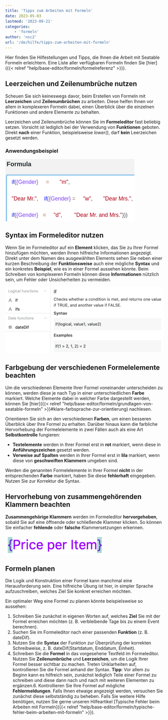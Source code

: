 ```yaml
---
title: 'Tipps zum Arbeiten mit Formeln'
date: 2023-05-03
lastmod: '2023-09-21'
categories:
    - 'formeln'
author: 'nsc2'
url: '/de/hilfe/tipps-zum-arbeiten-mit-formeln'
---
```


Hier finden Sie Hilfestellungen und Tipps, die Ihnen die Arbeit mit Seatable Formeln erleichtern. Eine Liste aller verfügbaren Formeln finden Sie [hier]({{< relref "help/base-editor/formeln/formelreferenz" >}}).

## Leerzeichen und Zeilenumbrüche nutzen

Scheuen Sie sich keineswegs davor, beim Erstellen von Formeln mit **Leerzeichen** und **Zeilenumbrüchen** zu arbeiten. Diese helfen Ihnen vor allem in komplexeren Formeln dabei, einen Überblick über die einzelnen Funktionen und andere Elemente zu behalten.

Leerzeichen und Zeilenumbrüche können Sie im **Formeleditor** fast beliebig setzen. Vorsicht ist lediglich bei der Verwendung von **Funktionen** geboten. Direkt **nach** einer Funktion, beispielsweise _lower()_, darf **kein** Leerzeichen gesetzt werden.

### Anwendungsbeispiel

![Leerzeichen und Zeilenumbrüche können im Formelwizard fast beliebig gesetzt werden. Die einzige Ausnahme stellen lediglich Funktionen dar.](images/benutzen-Sie-leerzeichen-und-spaltenumbrueche.png)

## Syntax im Formeleditor nutzen

Wenn Sie im Formeleditor auf ein **Element** klicken, das Sie zu Ihrer Formel hinzufügen möchten, werden Ihnen hilfreiche Informationen angezeigt. Direkt unter dem Namen des ausgewählten Elements sehen Sie neben einer kurzen Beschreibung der **Funktionsweise** auch eine mögliche **Syntax** und ein konkretes **Beispiel**, wie es in einer Formel aussehen könnte. Beim Schreiben von komplexeren Formeln können diese **Informationen** nützlich sein, um Fehler oder Unsicherheiten zu vermeiden.

![Informationen zu einem Element im Formelwizard](images/Informationen-zu-einem-Element.png)

## Farbgebung der verschiedenen Formelelemente beachten

Um die verschiedenen Elemente Ihrer Formel voneinander unterscheiden zu können, werden diese je nach Typ in einer unterschiedlichen **Farbe** markiert. Welche Elemente dabei in welcher Farbe dargestellt werden, können Sie [hier]({{< relref "help/base-editor/formeln/grundlagen-von-seatable-formeln" >}}#klare-farbsprache-zur-orientierung) nachlesen.

Orientieren Sie sich an den verschiedenen **Farben**, um einen besseren Überblick über Ihre Formel zu erhalten. Darüber hinaus kann die farbliche Hervorhebung der Formelelemente in zwei Fällen auch als eine Art **Selbstkontrolle** fungieren:

- **Textelemente** werden in Ihrer Formel erst in **rot** markiert, wenn diese in **Anführungszeichen** gesetzt werden.
- **Verweise auf Spalten** werden in Ihrer Formel erst in **lila** markiert, wenn diese von **geschweiften Klammern** umgeben sind.

Werden die genannten Formelelemente in Ihrer Formel **nicht** in der entsprechenden **Farbe** markiert, haben Sie diese **fehlerhaft** eingegeben. Nutzen Sie zur Korrektur die Syntax.

## Hervorhebung von zusammengehörenden Klammern beachten

**Zusammengehörige Klammern** werden im Formeleditor **hervorgehoben**, sobald Sie auf eine öffnende oder schließende Klammer klicken. So können Sie einfacher **fehlende** oder **falsche** Klammersetzungen erkennen.

![Auf- und zugehende Klammern werden im Formeleditor stets hervorgehoben](images/example-brackets.png)

## Formeln planen

Die Logik und Konstruktion einer Formel kann manchmal eine Herausforderung sein. Eine hilfreiche Übung ist hier, in simpler Sprache aufzuschreiben, welches Ziel Sie konkret erreichen möchten.

Ein optimaler Weg eine Formel zu planen könnte beispielsweise so aussehen:

1. Schreiben Sie zunächst in eigenen Worten auf, welches **Ziel** Sie mit der Formel erreichen möchten (z. B. verbleibende Tage bis zu einem Event berechnen).
2. Suchen Sie im Formeleditor nach einer passenden **Funktion** (z. B. dateDif).
3. Nutzen Sie die **Syntax** der Funktion zur Überprüfung der korrekten Schreibweise, z. B. dateDif(Startdatum, Enddatum, Einheit).
4. Schreiben Sie die **Formel** in das vorgesehene Textfeld im Formeleditor. Nutzen Sie **Zeilenumbrüche** und **Leerzeichen**, um die Logik Ihrer Formel besser sichtbar zu machen. Treten Unklarheiten auf, kontrollieren Sie die Formel anhand der Syntax.
   **Tipp**: Vor allem zu Beginn kann es hilfreich sein, zunächst lediglich Teile einer Formel zu schreiben und diese dann nach und nach mit weiteren Elementen zu ergänzen.6. Kontrollieren Sie Ihre Formel auf mögliche **Fehlermeldungen**. Falls Ihnen etwaige angezeigt werden, versuchen Sie zunächst diese selbstständig zu beheben. Falls Sie weitere Hilfe benötigen, nutzen Sie gerne unseren Hilfeartikel [Typische Fehler beim Arbeiten mit Formeln]({{< relref "help/base-editor/formeln/typische-fehler-beim-arbeiten-mit-formeln" >}}).
